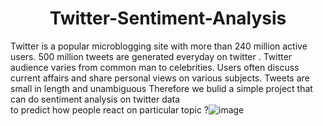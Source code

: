 <h1 align="center">Twitter-Sentiment-Analysis</h1>



Twitter is a popular microblogging site with more than 240 million active users. 500 million tweets are generated everyday on twitter .  Twitter audience varies from common man to celebrities. Users often discuss current affairs and share personal views on various subjects.
          Tweets are small in length and unambiguous Therefore we bulid a simple project that can do sentiment analysis on twitter data  
          to predict  how people react on particular topic ?![image](https://user-images.githubusercontent.com/63422225/147419372-0bc7cfb4-6e62-40e6-9526-4122737fd232.png)


